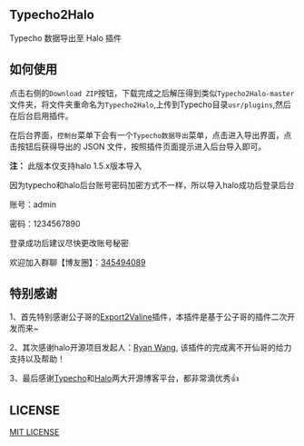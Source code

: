 ## Typecho2Halo

Typecho 数据导出至 Halo 插件

## 如何使用

点击右侧的`Download ZIP`按钮，下载完成之后解压得到类似`Typecho2Halo-master`文件夹，将文件夹重命名为`Typecho2Halo`,上传到Typecho目录`usr/plugins`,然后在后台启用插件。

在后台界面，`控制台`菜单下会有一个`Typecho数据导出`菜单，点击进入导出界面，点击按钮后获得导出的 JSON 文件，按照插件页面提示进入后台导入即可。

**注：**
此版本仅支持halo 1.5.x版本导入

因为typecho和halo后台账号密码加密方式不一样，所以导入halo成功后登录后台

账号：admin

密码：1234567890

登录成功后建议尽快更改账号秘密

欢迎加入群聊【博友圈】：[345494089](https://jq.qq.com/?_wv=1027&k=RpFKfmbF) 

## 特别感谢

1、首先特别感谢公子哥的[Export2Valine](https://github.com/lizheming/typecho-export-valine)插件，本插件是基于公子哥的插件二次开发而来~

2、其次感谢halo开源项目发起人：[Ryan Wang](https://github.com/ruibaby), 该插件的完成离不开仙哥的给力支持以及帮助！

3、最后感谢[Typecho](https://github.com/typecho)和[Halo](https://github.com/halo-dev)两大开源博客平台，都非常滴优秀👍

## LICENSE

[MIT LICENSE](https://github.com/iRoZhi/Typecho2Halo/blob/main/LICENSE)


